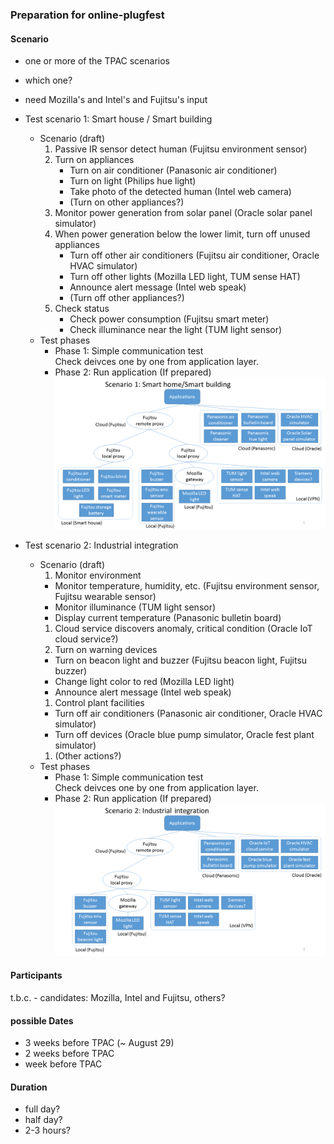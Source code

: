 ### Preparation for online-plugfest

#### Scenario
- one or more of the TPAC scenarios
- which one?
- need Mozilla's and Intel's and Fujitsu's input

- Test scenario 1: Smart house / Smart building
  - Scenario (draft)
    1. Passive IR sensor detect human (Fujitsu environment sensor)
    1. Turn on appliances
       - Turn on air conditioner (Panasonic air conditioner)
       - Turn on light (Philips hue light)
       - Take photo of the detected human (Intel web camera)
       - (Turn on other appliances?)
    1. Monitor power generation from solar panel (Oracle solar panel simulator)
    1. When power generation below the lower limit, turn off unused appliances
       - Turn off other air conditioners (Fujitsu air conditioner, Oracle HVAC simulator)
       - Turn off other lights (Mozilla LED light, TUM sense HAT)
       - Announce alert message (Intel web speak)
       - (Turn off other appliances?)
    1. Check status
       - Check power consumption (Fujitsu smart meter)
       - Check illuminance near the light (TUM light sensor)
  - Test phases
    - Phase 1: Simple communication test  
      Check deivces one by one from application layer.
    - Phase 2: Run application (If prepared)
![scenario1][]
- Test scenario 2: Industrial integration
  - Scenario (draft)
    1. Monitor environment
      - Monitor temperature, humidity, etc. (Fujitsu environment sensor, Fujitsu wearable sensor)
      - Monitor illuminance (TUM light sensor)
      - Display current temperature (Panasonic bulletin board)
    1. Cloud service discovers anomaly, critical condition (Oracle IoT cloud service?)
    1. Turn on warning devices
      - Turn on beacon light and buzzer (Fujitsu beacon light, Fujitsu buzzer)
      - Change light color to red (Mozilla LED light)
      - Announce alert message (Intel web speak)
    1. Control plant facilities
      - Turn off air conditioners (Panasonic air conditioner, Oracle HVAC simulator)
      - Turn off devices (Oracle blue pump simulator, Oracle fest plant simulator)
    1. (Other actions?)
  - Test phases
    - Phase 1: Simple communication test  
      Check deivces one by one from application layer.
    - Phase 2: Run application (If prepared)
![scenario2][]

[scenario1]:images/test_scenario_1.png
[scenario2]:images/test_scenario_2.png

#### Participants
t.b.c. - candidates: Mozilla, Intel and Fujitsu, others?

#### possible Dates

- 3 weeks before TPAC (~ August 29)
- 2 weeks before TPAC
- week before TPAC

#### Duration
- full day?
- half day?
- 2-3 hours?


